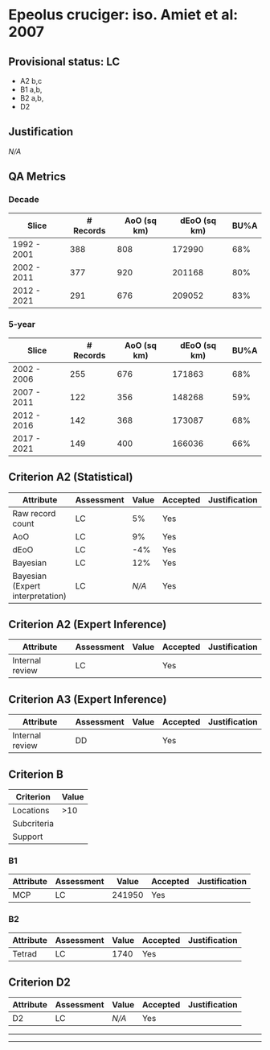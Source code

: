 # Epeolus cruciger: iso. Amiet et al: 2007
## Provisional status: LC
- A2 b,c
- B1 a,b, 
- B2 a,b, 
- D2

## Justification
*N/A*
## QA Metrics
### Decade
| Slice | # Records | AoO (sq km) | dEoO (sq km) |BU%A |
|---|---|---|---|---|
|1992 - 2001|388|808|172990|68%|
|2002 - 2011|377|920|201168|80%|
|2012 - 2021|291|676|209052|83%|
### 5-year
| Slice | # Records | AoO (sq km) | dEoO (sq km) |BU%A |
|---|---|---|---|---|
|2002 - 2006|255|676|171863|68%|
|2007 - 2011|122|356|148268|59%|
|2012 - 2016|142|368|173087|68%|
|2017 - 2021|149|400|166036|66%|
## Criterion A2 (Statistical)
|Attribute|Assessment|Value|Accepted|Justification
|---|---|---|---|---|
|Raw record count|LC|5%|Yes||
|AoO|LC|9%|Yes||
|dEoO|LC|-4%|Yes||
|Bayesian|LC|12%|Yes||
|Bayesian (Expert interpretation)|LC|*N/A*|Yes||
## Criterion A2 (Expert Inference)
|Attribute|Assessment|Value|Accepted|Justification
|---|---|---|---|---|
|Internal review|LC||Yes||
## Criterion A3 (Expert Inference)
|Attribute|Assessment|Value|Accepted|Justification
|---|---|---|---|---|
|Internal review|DD||Yes||
## Criterion B
|Criterion| Value|
|---|---|
|Locations|>10|
|Subcriteria||
|Support||
### B1
|Attribute|Assessment|Value|Accepted|Justification
|---|---|---|---|---|
|MCP|LC|241950|Yes||
### B2
|Attribute|Assessment|Value|Accepted|Justification
|---|---|---|---|---|
|Tetrad|LC|1740|Yes||
## Criterion D2
|Attribute|Assessment|Value|Accepted|Justification
|---|---|---|---|---|
|D2|LC|*N/A*|Yes||
---
 ---
 <br><br>
 
